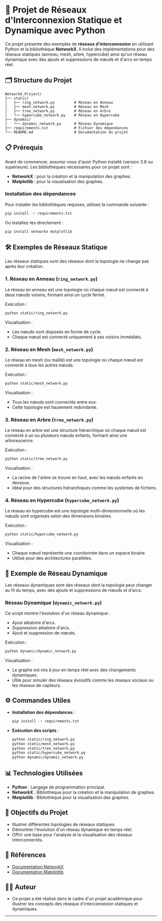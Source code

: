 # 📡 Projet de Réseaux d'Interconnexion Statique et Dynamique avec Python

Ce projet présente des exemples de **réseaux d'interconnexion** en utilisant Python et la bibliothèque **NetworkX**. Il inclut des implémentations pour des réseaux statiques (anneau, mesh, arbre, hypercube) ainsi qu'un réseau dynamique avec des ajouts et suppressions de nœuds et d'arcs en temps réel.

## 🗂️ Structure du Projet

```
NetworkX_Project/
├── static/
│   ├── ring_network.py         # Réseau en Anneau
│   ├── mesh_network.py         # Réseau en Mesh
│   ├── tree_network.py         # Réseau en Arbre
│   └── hypercube_network.py    # Réseau en Hypercube
├── dynamic/
│   └── dynamic_network.py      # Réseau Dynamique
├── requirements.txt            # Fichier des dépendances
└── README.md                   # Documentation du projet
```

## 📋 Prérequis

Avant de commencer, assurez-vous d'avoir Python installé (version 3.8 ou supérieure). Les bibliothèques nécessaires pour ce projet sont :

- **NetworkX** : pour la création et la manipulation des graphes.
- **Matplotlib** : pour la visualisation des graphes.

### Installation des dépendances

Pour installer les bibliothèques requises, utilisez la commande suivante :

```bash
pip install -r requirements.txt
```

Ou installez-les directement :

```bash
pip install networkx matplotlib
```

## 🛠️ Exemples de Réseaux Statique

Les réseaux statiques sont des réseaux dont la topologie ne change pas après leur création.

### 1. Réseau en Anneau (`ring_network.py`)

Le réseau en anneau est une topologie où chaque nœud est connecté à deux nœuds voisins, formant ainsi un cycle fermé.

Exécution :

```bash
python static/ring_network.py
```

Visualisation :
- Les nœuds sont disposés en forme de cycle.
- Chaque nœud est connecté uniquement à ses voisins immédiats.

### 2. Réseau en Mesh (`mesh_network.py`)

Le réseau en mesh (ou maillé) est une topologie où chaque nœud est connecté à tous les autres nœuds.

Exécution :

```bash
python static/mesh_network.py
```

Visualisation :
- Tous les nœuds sont connectés entre eux.
- Cette topologie est hautement redondante.

### 3. Réseau en Arbre (`tree_network.py`)

Le réseau en arbre est une structure hiérarchique où chaque nœud est connecté à un ou plusieurs nœuds enfants, formant ainsi une arborescence.

Exécution :

```bash
python static/tree_network.py
```

Visualisation :
- La racine de l'arbre se trouve en haut, avec les nœuds enfants en dessous.
- Idéal pour des structures hiérarchiques comme les systèmes de fichiers.

### 4. Réseau en Hypercube (`hypercube_network.py`)

Le réseau en hypercube est une topologie multi-dimensionnelle où les nœuds sont organisés selon des dimensions binaires.

Exécution :

```bash
python static/hypercube_network.py
```

Visualisation :
- Chaque nœud représente une coordonnée dans un espace binaire.
- Utilisé pour des architectures parallèles.

## 🔄 Exemple de Réseau Dynamique

Les réseaux dynamiques sont des réseaux dont la topologie peut changer au fil du temps, avec des ajouts et suppressions de nœuds et d'arcs.

### Réseau Dynamique (`dynamic_network.py`)

Ce script montre l'évolution d'un réseau dynamique :
- Ajout aléatoire d'arcs.
- Suppression aléatoire d'arcs.
- Ajout et suppression de nœuds.

Exécution :

```bash
python dynamic/dynamic_network.py
```

Visualisation :
- Le graphe est mis à jour en temps réel avec des changements dynamiques.
- Utile pour simuler des réseaux évolutifs comme les réseaux sociaux ou les réseaux de capteurs.

## ⚙️ Commandes Utiles

- **Installation des dépendances** :

  ```bash
  pip install -r requirements.txt
  ```

- **Exécution des scripts** :

  ```bash
  python static/ring_network.py
  python static/mesh_network.py
  python static/tree_network.py
  python static/hypercube_network.py
  python dynamic/dynamic_network.py
  ```

## 📊 Technologies Utilisées

- **Python** : Langage de programmation principal.
- **NetworkX** : Bibliothèque pour la création et la manipulation de graphes.
- **Matplotlib** : Bibliothèque pour la visualisation des graphes.

## 🚀 Objectifs du Projet

- Illustrer différentes topologies de réseaux statiques.
- Démontrer l'évolution d'un réseau dynamique en temps réel.
- Offrir une base pour l'analyse et la visualisation des réseaux interconnectés.

## 📝 Références

- [Documentation NetworkX](https://networkx.github.io/documentation/stable/)
- [Documentation Matplotlib](https://matplotlib.org/stable/contents.html)

## 👨‍💻 Auteur

- Ce projet a été réalisé dans le cadre d'un projet académique pour illustrer les concepts des réseaux d'interconnexion statiques et dynamiques.

---


